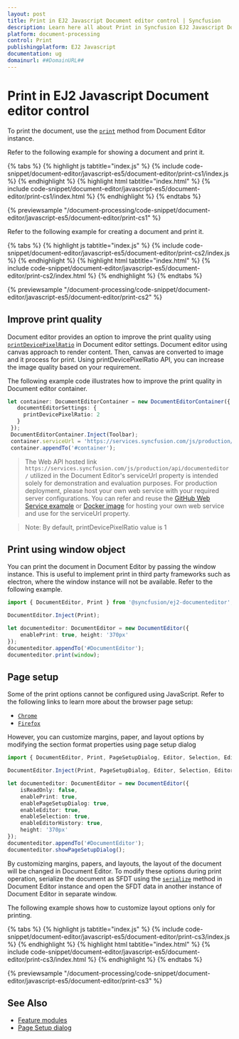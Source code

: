 ```yaml
---
layout: post
title: Print in EJ2 Javascript Document editor control | Syncfusion
description: Learn here all about Print in Syncfusion EJ2 Javascript Document editor control of Syncfusion Essential JS 2 and more.
platform: document-processing
control: Print 
publishingplatform: EJ2 Javascript
documentation: ug
domainurl: ##DomainURL##
---
```


# Print in EJ2 Javascript Document editor control

To print the document, use the [`print`](https://ej2.syncfusion.com/javascript/documentation/api/document-editor#print) method from Document Editor instance.

Refer to the following example for showing a document and print it.

{% tabs %}
{% highlight js tabtitle="index.js" %}
{% include code-snippet/document-editor/javascript-es5/document-editor/print-cs1/index.js %}
{% endhighlight %}
{% highlight html tabtitle="index.html" %}
{% include code-snippet/document-editor/javascript-es5/document-editor/print-cs1/index.html %}
{% endhighlight %}
{% endtabs %}

{% previewsample "/document-processing/code-snippet/document-editor/javascript-es5/document-editor/print-cs1" %}

Refer to the following example for creating a document and print it.

{% tabs %}
{% highlight js tabtitle="index.js" %}
{% include code-snippet/document-editor/javascript-es5/document-editor/print-cs2/index.js %}
{% endhighlight %}
{% highlight html tabtitle="index.html" %}
{% include code-snippet/document-editor/javascript-es5/document-editor/print-cs2/index.html %}
{% endhighlight %}
{% endtabs %}

{% previewsample "/document-processing/code-snippet/document-editor/javascript-es5/document-editor/print-cs2" %}

## Improve print quality

Document editor provides an option to improve the print quality using [`printDevicePixelRatio`](https://ej2.syncfusion.com/documentation/api/document-editor/documentEditorSettingsModel/#printdevicepixelratio) in Document editor settings. Document editor using canvas approach to render content. Then, canvas are converted to image and it process for print. Using printDevicePixelRatio API, you can increase the image quality based on your requirement.

The following example code illustrates how to improve the print quality in Document editor container.

```ts
let container: DocumentEditorContainer = new DocumentEditorContainer({ enableToolbar: true, height: '590px',
   documentEditorSettings: {
     printDevicePixelRatio: 2
   }
 });
 DocumentEditorContainer.Inject(Toolbar);
 container.serviceUrl = 'https://services.syncfusion.com/js/production/api/documenteditor/';
 container.appendTo('#container');
```
> The Web API hosted link `https://services.syncfusion.com/js/production/api/documenteditor/` utilized in the Document Editor's serviceUrl property is intended solely for demonstration and evaluation purposes. For production deployment, please host your own web service with your required server configurations. You can refer and reuse the [GitHub Web Service example](https://github.com/SyncfusionExamples/EJ2-DocumentEditor-WebServices) or [Docker image](https://hub.docker.com/r/syncfusion/word-processor-server) for hosting your own web service and use for the serviceUrl property.

>Note: By default, printDevicePixelRatio value is 1

## Print using window object

You can print the document in Document Editor by passing the window instance. This is useful to implement print in third party frameworks such as electron, where the window instance will not be available. Refer to the following example.

```ts
import { DocumentEditor, Print } from '@syncfusion/ej2-documenteditor';

DocumentEditor.Inject(Print);

let documenteditor: DocumentEditor = new DocumentEditor({
    enablePrint: true, height: '370px'
});
documenteditor.appendTo('#DocumentEditor');
documenteditor.print(window);
```

## Page setup

Some of the print options cannot be configured using JavaScript. Refer to the following links to learn more about the browser page setup:

* [`Chrome`](https://support.google.com/chrome/answer/1069693?hl=en&visit_id=1-636335333734668335-3165046395&rd=1/)
* [`Firefox`](https://support.mozilla.org/en-US/kb/how-print-web-pages-firefox/)

However, you can customize margins, paper, and layout options by modifying the section format properties using page setup dialog

```ts
import { DocumentEditor, Print, PageSetupDialog, Editor, Selection, EditorHistory } from '@syncfusion/ej2-documenteditor';

DocumentEditor.Inject(Print, PageSetupDialog, Editor, Selection, EditorHistory);

let documenteditor: DocumentEditor = new DocumentEditor({
    isReadOnly: false,
    enablePrint: true,
    enablePageSetupDialog: true,
    enableEditor: true,
    enableSelection: true,
    enableEditorHistory: true,
    height: '370px'
});
documenteditor.appendTo('#DocumentEditor');
documenteditor.showPageSetupDialog();
```

By customizing margins, papers, and layouts, the layout of the document will be changed in Document Editor. To modify these options during print operation, serialize the document as SFDT using the [`serialize`](https://ej2.syncfusion.com/javascript/documentation/api/document-editor#serialize) method in Document Editor instance and open the SFDT data in another instance of Document Editor in separate window.

The following example shows how to customize layout options only for printing.

{% tabs %}
{% highlight js tabtitle="index.js" %}
{% include code-snippet/document-editor/javascript-es5/document-editor/print-cs3/index.js %}
{% endhighlight %}
{% highlight html tabtitle="index.html" %}
{% include code-snippet/document-editor/javascript-es5/document-editor/print-cs3/index.html %}
{% endhighlight %}
{% endtabs %}

{% previewsample "/document-processing/code-snippet/document-editor/javascript-es5/document-editor/print-cs3" %}

## See Also

* [Feature modules](./feature-module)
* [Page Setup dialog](./dialog#page-setup-dialog)
